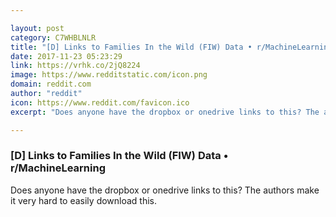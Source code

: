 ```yaml
---

layout: post
category: C7WHBLNLR
title: "[D] Links to Families In the Wild (FIW) Data • r/MachineLearning"
date: 2017-11-23 05:23:29
link: https://vrhk.co/2jQ8224
image: https://www.redditstatic.com/icon.png
domain: reddit.com
author: "reddit"
icon: https://www.reddit.com/favicon.ico
excerpt: "Does anyone have the dropbox or onedrive links to this? The authors make it very hard to easily download this."

---
```


### [D] Links to Families In the Wild (FIW) Data • r/MachineLearning

Does anyone have the dropbox or onedrive links to this? The authors make it very hard to easily download this.